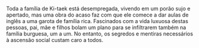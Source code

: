 Toda a família de Ki-taek está desempregada, vivendo em um porão sujo e apertado, mas uma obra do acaso faz com que ele comece a dar aulas de inglês a uma garota de família rica. Fascinados com a vida luxuosa destas pessoas, pai, mãe e filhos bolam um plano para se infiltrarem também na família burguesa, um a um. No entanto, os segredos e mentiras necessários à ascensão social custam caro a todos.
